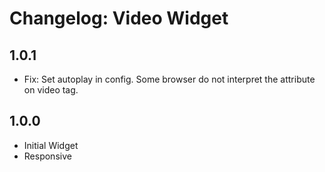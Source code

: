 # Changelog: Video Widget

## 1.0.1

* Fix: Set autoplay in config. Some browser do not interpret the attribute on video tag.

## 1.0.0

* Initial Widget
* Responsive
